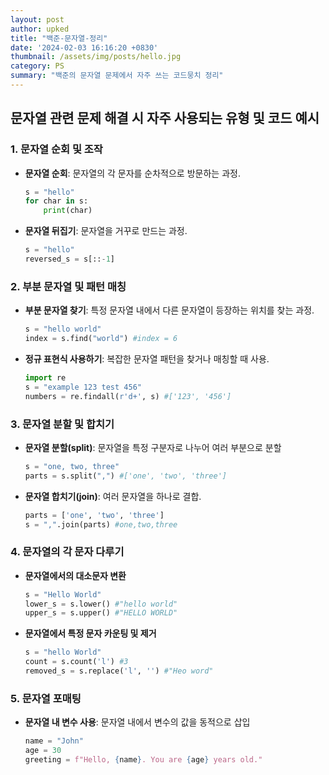 ```yaml
---
layout: post
author: upked
title: "백준-문자열-정리"
date: '2024-02-03 16:16:20 +0830'
thumbnail: /assets/img/posts/hello.jpg
category: PS
summary: "백준의 문자열 문제에서 자주 쓰는 코드뭉치 정리"
---
```

## 문자열 관련 문제 해결 시 자주 사용되는 유형 및 코드 예시

### 1. 문자열 순회 및 조작

- **문자열 순회**: 문자열의 각 문자를 순차적으로 방문하는 과정.
  ```python
  s = "hello"
  for char in s:
      print(char)
  
- **문자열 뒤집기**: 문자열을 거꾸로 만드는 과정.
  ```python
  s = "hello"
  reversed_s = s[::-1]
  
### 2. 부분 문자열 및 패턴 매칭

- **부분 문자열 찾기**: 특정 문자열 내에서 다른 문자열이 등장하는 위치를 찾는 과정.
  ```python
  s = "hello world"
  index = s.find("world") #index = 6
  
- **정규 표현식 사용하기**: 복잡한 문자열 패턴을 찾거나 매칭할 때 사용.
  ```python
  import re
  s = "example 123 test 456"
  numbers = re.findall(r'd+', s) #['123', '456']
  
### 3. 문자열 분할 및 합치기

- **문자열 분할(split)**: 문자열을 특정 구분자로 나누어 여러 부분으로 분할
  ```python
  s = "one, two, three"
  parts = s.split(",") #['one', 'two', 'three']
  
- **문자열 합치기(join)**: 여러 문자열을 하나로 결합.
  ```python
  parts = ['one', 'two', 'three']
  s = ",".join(parts) #one,two,three
  
### 4. 문자열의 각 문자 다루기

- **문자열에서의 대소문자 변환**
  ```python
  s = "Hello World"
  lower_s = s.lower() #"hello world"
  upper_s = s.upper() #"HELLO WORLD"
  
- **문자열에서 특정 문자 카운팅 및 제거**
  ```python
  s = "hello World"
  count = s.count('l') #3
  removed_s = s.replace('l', '') #"Heo word"
  
### 5. 문자열 포매팅 

- **문자열 내 변수 사용**: 문자열 내에서 변수의 값을 동적으로 삽입
  ```python
  name = "John"
  age = 30
  greeting = f"Hello, {name}. You are {age} years old."
